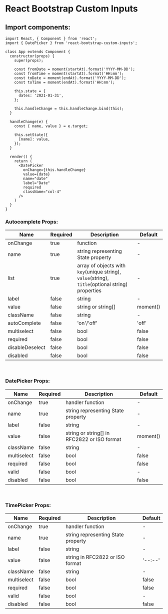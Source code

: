 # React Bootstrap Custom Inputs

## Import components:
```
import React, { Component } from 'react';
import { DatePicker } from 'react-bootstrap-custom-inputs';

class App extends Component {
  constructor(props) {
    super(props);

    const fromDate = moment(startAt).format('YYYY-MM-DD');
    const fromTime = moment(startAt).format('HH:mm');
    const toDate = moment(endAt).format('YYYY-MM-DD');
    const toTime = moment(endAt).format('HH:mm');

    this.state = {
      dates: '2021-01-31',
    };

    this.handleChange = this.handleChange.bind(this);
  }

  handleChange(e) {
    const { name, value } = e.target;

    this.setState({
      [name]: value,
    });
  }

  render() {
    return (
      <DatePicker
        onChange={this.handleChange}
        value={date}
        name="date"
        label="Date"
        required
        className="col-4"
      />
    )
  }
}
```

### Autocomplete Props:
| Name | Required | Description | Default |
| ---- | -------- | ----------- | ------- |
| onChange | true | function | - |
| name | true | string representing State property | - |
| list | true | array of objects with `key`(unique string), `value`(string), `title`(optional string) properties | - |
| label | false | string | - |
| value | false | string or string[] | moment() |
| className | false | string | - |
| autoComplete | false | 'on'/'off' | 'off' |
| multiselect | false | bool | false |
| required | false | bool | false |
| disableDeselect | false | bool | false |
| disabled | false | bool | false |

<p>&nbsp;</p>

### DatePicker Props:
| Name | Required | Description | Default |
| ---- | -------- | ----------- | ------- |
| onChange | true | handler function | - |
| name | true | string representing State property | - |
| label | false | string | - |
| value | false | string or string[] in RFC2822 or ISO format | moment() |
| className | false | string | - |
| multiselect | false | bool | false |
| required | false | bool | false |
| valid | false | bool | - |
| disabled | false | bool | false |

<p>&nbsp;</p>

### TimePicker Props:
| Name | Required | Description | Default |
| ---- | -------- | ----------- | ------- |
| onChange | true | handler function | - |
| name | true | string representing State property | - |
| label | false | string | - |
| value | false | string in RFC2822 or ISO format | '--:--' |
| className | false | string | - |
| multiselect | false | bool | false |
| required | false | bool | false |
| valid | false | bool | - |
| disabled | false | bool | false |